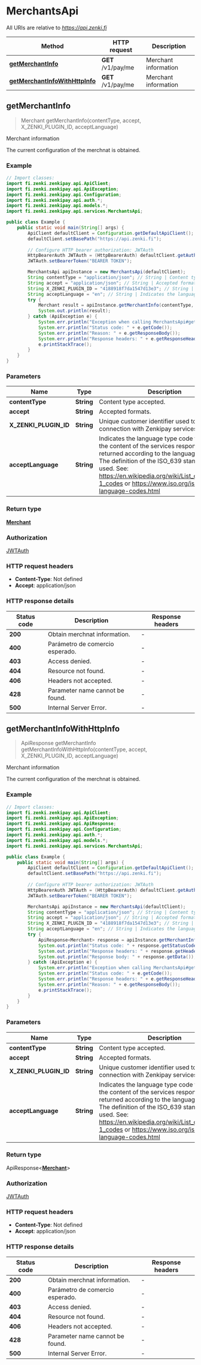 # MerchantsApi

All URIs are relative to *https://api.zenki.fi*

| Method | HTTP request | Description |
|------------- | ------------- | -------------|
| [**getMerchantInfo**](MerchantsApi.md#getMerchantInfo) | **GET** /v1/pay/me | Merchant information |
| [**getMerchantInfoWithHttpInfo**](MerchantsApi.md#getMerchantInfoWithHttpInfo) | **GET** /v1/pay/me | Merchant information |



## getMerchantInfo

> Merchant getMerchantInfo(contentType, accept, X_ZENKI_PLUGIN_ID, acceptLanguage)

Merchant information

The current configuration of the merchnat is obtained.

### Example

```java
// Import classes:
import fi.zenki.zenkipay.api.ApiClient;
import fi.zenki.zenkipay.api.ApiException;
import fi.zenki.zenkipay.api.Configuration;
import fi.zenki.zenkipay.api.auth.*;
import fi.zenki.zenkipay.api.models.*;
import fi.zenki.zenkipay.api.services.MerchantsApi;

public class Example {
    public static void main(String[] args) {
        ApiClient defaultClient = Configuration.getDefaultApiClient();
        defaultClient.setBasePath("https://api.zenki.fi");
        
        // Configure HTTP bearer authorization: JWTAuth
        HttpBearerAuth JWTAuth = (HttpBearerAuth) defaultClient.getAuthentication("JWTAuth");
        JWTAuth.setBearerToken("BEARER TOKEN");

        MerchantsApi apiInstance = new MerchantsApi(defaultClient);
        String contentType = "application/json"; // String | Content type accepted.
        String accept = "application/json"; // String | Accepted formats.
        String X_ZENKI_PLUGIN_ID = "4188918f7da1547d13e3"; // String | Unique customer identifier used to establish connection with Zenkipay services.
        String acceptLanguage = "en"; // String | Indicates the language type code for which the content of the services response is returned according to the language reported.  The definition of the ISO_639 standard is used. See: https://en.wikipedia.org/wiki/List_of_ISO_639-1_codes or https://www.iso.org/iso-639-language-codes.html
        try {
            Merchant result = apiInstance.getMerchantInfo(contentType, accept, X_ZENKI_PLUGIN_ID, acceptLanguage);
            System.out.println(result);
        } catch (ApiException e) {
            System.err.println("Exception when calling MerchantsApi#getMerchantInfo");
            System.err.println("Status code: " + e.getCode());
            System.err.println("Reason: " + e.getResponseBody());
            System.err.println("Response headers: " + e.getResponseHeaders());
            e.printStackTrace();
        }
    }
}
```

### Parameters


| Name | Type | Description  | Notes |
|------------- | ------------- | ------------- | -------------|
| **contentType** | **String**| Content type accepted. | |
| **accept** | **String**| Accepted formats. | |
| **X_ZENKI_PLUGIN_ID** | **String**| Unique customer identifier used to establish connection with Zenkipay services. | [optional] |
| **acceptLanguage** | **String**| Indicates the language type code for which the content of the services response is returned according to the language reported.  The definition of the ISO_639 standard is used. See: https://en.wikipedia.org/wiki/List_of_ISO_639-1_codes or https://www.iso.org/iso-639-language-codes.html | [optional] |

### Return type

[**Merchant**](Merchant.md)


### Authorization

[JWTAuth](../README.md#JWTAuth)

### HTTP request headers

- **Content-Type**: Not defined
- **Accept**: application/json

### HTTP response details
| Status code | Description | Response headers |
|-------------|-------------|------------------|
| **200** | Obtain merchnat information. |  -  |
| **400** | Parámetro de comercio esperado. |  -  |
| **403** | Access denied. |  -  |
| **404** | Resource not found. |  -  |
| **406** | Headers not accepted. |  -  |
| **428** | Parameter name cannot be found. |  -  |
| **500** | Internal Server Error. |  -  |

## getMerchantInfoWithHttpInfo

> ApiResponse<Merchant> getMerchantInfo getMerchantInfoWithHttpInfo(contentType, accept, X_ZENKI_PLUGIN_ID, acceptLanguage)

Merchant information

The current configuration of the merchnat is obtained.

### Example

```java
// Import classes:
import fi.zenki.zenkipay.api.ApiClient;
import fi.zenki.zenkipay.api.ApiException;
import fi.zenki.zenkipay.api.ApiResponse;
import fi.zenki.zenkipay.api.Configuration;
import fi.zenki.zenkipay.api.auth.*;
import fi.zenki.zenkipay.api.models.*;
import fi.zenki.zenkipay.api.services.MerchantsApi;

public class Example {
    public static void main(String[] args) {
        ApiClient defaultClient = Configuration.getDefaultApiClient();
        defaultClient.setBasePath("https://api.zenki.fi");
        
        // Configure HTTP bearer authorization: JWTAuth
        HttpBearerAuth JWTAuth = (HttpBearerAuth) defaultClient.getAuthentication("JWTAuth");
        JWTAuth.setBearerToken("BEARER TOKEN");

        MerchantsApi apiInstance = new MerchantsApi(defaultClient);
        String contentType = "application/json"; // String | Content type accepted.
        String accept = "application/json"; // String | Accepted formats.
        String X_ZENKI_PLUGIN_ID = "4188918f7da1547d13e3"; // String | Unique customer identifier used to establish connection with Zenkipay services.
        String acceptLanguage = "en"; // String | Indicates the language type code for which the content of the services response is returned according to the language reported.  The definition of the ISO_639 standard is used. See: https://en.wikipedia.org/wiki/List_of_ISO_639-1_codes or https://www.iso.org/iso-639-language-codes.html
        try {
            ApiResponse<Merchant> response = apiInstance.getMerchantInfoWithHttpInfo(contentType, accept, X_ZENKI_PLUGIN_ID, acceptLanguage);
            System.out.println("Status code: " + response.getStatusCode());
            System.out.println("Response headers: " + response.getHeaders());
            System.out.println("Response body: " + response.getData());
        } catch (ApiException e) {
            System.err.println("Exception when calling MerchantsApi#getMerchantInfo");
            System.err.println("Status code: " + e.getCode());
            System.err.println("Response headers: " + e.getResponseHeaders());
            System.err.println("Reason: " + e.getResponseBody());
            e.printStackTrace();
        }
    }
}
```

### Parameters


| Name | Type | Description  | Notes |
|------------- | ------------- | ------------- | -------------|
| **contentType** | **String**| Content type accepted. | |
| **accept** | **String**| Accepted formats. | |
| **X_ZENKI_PLUGIN_ID** | **String**| Unique customer identifier used to establish connection with Zenkipay services. | [optional] |
| **acceptLanguage** | **String**| Indicates the language type code for which the content of the services response is returned according to the language reported.  The definition of the ISO_639 standard is used. See: https://en.wikipedia.org/wiki/List_of_ISO_639-1_codes or https://www.iso.org/iso-639-language-codes.html | [optional] |

### Return type

ApiResponse<[**Merchant**](Merchant.md)>


### Authorization

[JWTAuth](../README.md#JWTAuth)

### HTTP request headers

- **Content-Type**: Not defined
- **Accept**: application/json

### HTTP response details
| Status code | Description | Response headers |
|-------------|-------------|------------------|
| **200** | Obtain merchnat information. |  -  |
| **400** | Parámetro de comercio esperado. |  -  |
| **403** | Access denied. |  -  |
| **404** | Resource not found. |  -  |
| **406** | Headers not accepted. |  -  |
| **428** | Parameter name cannot be found. |  -  |
| **500** | Internal Server Error. |  -  |

